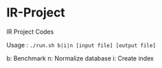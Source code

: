 # IR-Project
IR Project Codes


Usage :
`./run.sh b|i|n [input file] [output file]`
    
b: Benchmark
n: Normalize database
i: Create index
